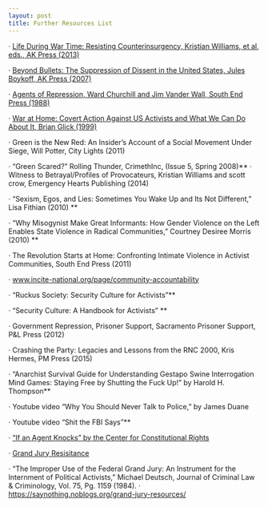 ```yaml
---
layout: post
title: Further Resources List
---
```


·         [Life During War Time: Resisting Counterinsurgency, Kristian Williams, et al, eds., AK Press (2013)](https://www.akpress.org/life-during-wartime.html)

·         [Beyond Bullets: The Suppression of Dissent in the United States, Jules Boykoff, AK Press (2007)](https://www.akpress.org/beyondbulletsakpress.html)

·          [Agents of Repression, Ward Churchill and Jim Vander Wall, South End Press (1988)](https://en.wikipedia.org/wiki/Agents_of_Repression)

·         [War at Home: Covert Action Against US Activists and What We Can Do About It, Brian Glick (1999)](https://archive.org/stream/War_At_Home/War_At_Home_djvu.txt)

·         Green is the New Red: An Insider’s Account of a Social Movement Under Siege, Will Potter, City Lights (2011)

·         “Green Scared?” Rolling Thunder, CrimethInc, (Issue 5, Spring 2008)**
·         Witness to Betrayal/Profiles of Provocateurs, Kristian Williams and scott crow, Emergency Hearts Publishing (2014)

·         “Sexism, Egos, and Lies: Sometimes You Wake Up and Its Not Different,” Lisa Fithian (2010) **

·         “Why Misogynist Make Great Informants: How Gender Violence on the Left Enables State Violence in Radical Communities,” Courtney Desiree Morris (2010) **

·         The Revolution Starts at Home: Confronting Intimate Violence in Activist Communities, South End Press (2011)

·         www.incite-national.org/page/community-accountability

·         “Ruckus Society: Security Culture for Activists”**

·         “Security Culture: A Handbook for Activists” **

·         Government Repression, Prisoner Support, Sacramento Prisoner Support, P&L Press (2012)

·         Crashing the Party: Legacies and Lessons from the RNC 2000, Kris Hermes, PM Press (2015)

·         “Anarchist Survival Guide for Understanding Gestapo Swine Interrogation Mind Games: Staying Free by Shutting the Fuck Up!” by Harold H. Thompson**

·         Youtube video “Why You Should Never Talk to Police,” by James Duane

·         Youtube video “Shit the FBI Says”**

·         [“If an Agent Knocks” by the Center for Constitutional Rights](https://ccrjustice.org/sites/default/files/assets/files/CCR_If_An_Agent_Knocks.pdf)

·         [Grand Jury Resisitance](www.grandjuryresistance.org)

·         “The Improper Use of the Federal Grand Jury: An Instrument for the Internment of Political Activists,” Michael Deutsch, Journal of Criminal Law & Criminology, Vol. 75, Pg. 1159 (1984).
·   https://saynothing.noblogs.org/grand-jury-resources/


